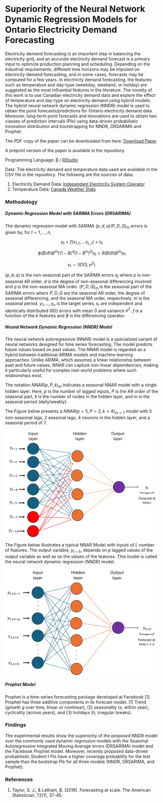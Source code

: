 # Superiority of the Neural Network Dynamic Regression Models for Ontario Electricity Demand Forecasting

Electricity demand forecasting is an important step in balancing the electricity grid, and an accurate electricity demand forecast is a primary input to optimize production planning and scheduling. Depending on the industrial requirements, different time horizons may be imposed on electricity demand forecasting, and in some cases, forecasts may be computed for a few years. In electricity demand forecasting, the features such as temperature and day-type (weekday, weekend, or holiday) are suggested as the most influential features in the literature. The novelty of this work is to use Canadian electricity demand data and explore the effect of temperature and day-type on electricity demand using hybrid models. The hybrid neural network dynamic regression (NNDR) model is used to obtain the point forecasts/predictions for Ontario electricity demand data. Moreover, long-term point forecasts and innovations are used to obtain two classes of prediction intervals (PIs) using data-driven probabilistic innovation distribution and bootstrapping for NNDR, DRSARIMA and Prophet.

The PDF copy of the paper can be downloaded from here: [Download Paper](https://ieeexplore.ieee.org/abstract/document/9918212) 

A preprint version of the paper is available in the repository.

Programming Language: [R](https://cran.r-project.org/bin/windows/base/) / [RStudio](https://posit.co/downloads/)

Data: The electricity demand and temperature data used are available in the CSV file in the repository. The following are the sources of data:
1. Electricity Demand Data: [Independent Electricity System Operator](https://ieso.ca/en/)
2. Temperature Data: [Canada Weather Stats](https://www.weatherstats.ca/)

### Methodology

##### Dynamic Regression Model with SARIMA Errors (DRSARIMA)

The dynamic regression model with SARIMA $(p, d, q) (P, D, Q)_m$ errors is given by, for $t = 1, \dots, n$,
```math
y_t  = f (x_{1, t}, \dots x_{L, t}) + \eta_t
```
```math
\phi (B) \Phi (B^m) (1 - B)^d (1 - B^m)^D \eta_t  =  \theta (B) \Theta (B^m)  \epsilon_t
```
```math
\epsilon_t \sim IID (0, \sigma^2)
```
$(p, d, q)$ is the non-seasonal part of the SARIMA errors $\eta_t$ where $p$ is non-seasonal AR order, $d$ is the degree of non-seasonal differencing involved and $q$ is the non-seasonal MA order. $(P, D, Q)_m$ is the seasonal part of the SARIMA errors where $P, D, Q$ are the seasonal AR order, the degree of seasonal differencing, and the seasonal MA order, respectively. $m$ is the seasonal period. $y_1, \dots, y_n$ is the target series. $\epsilon_t$ are independent and identically distributed (IID) errors with mean 0 and variance $\sigma^2$. $f$ is a function of the $k$ features and $B$ is the differencing operator.

##### Neural Network Dynamic Regression (NNDR) Model

The neural network autoregressive (NNAR) model is a specialized variant of neural networks designed for time series forecasting. The model predicts future values based on past values. The NNAR model is regarded as a hybrid between traditional ARIMA models and machine learning approaches. Unlike ARIMA, which assumes a linear relationship between past and future values, NNAR can capture non-linear dependencies, making it particularly useful for complex real-world problems where such relationships exist.

The notation $NNAR(p,P,k)_m$ indicates a seasonal NNAR model with a single hidden layer. Here, $p$ is the number of lagged inputs, $P$ is the AR order of the seasonal part, $k$ is the number of nodes in the hidden layer, and $m$ is the seasonal period (daily/weekly).

The Figure below presents a $NNAR(p=5, P=2, k=4)_{m=7}$ model with 5 non-seasonal lags, 2 seasonal lags, 4 neurons in the hidden layer, and a seasonal period of 7.

![NNAR Model](Images/NNAR_Model.png)

The Figure below illustrates a typical NNAR Model with inputs of $L$ number of features. The output variable, $y_{t+h}$, depends on $p$ lagged values of the output variable as well as on the values of the features. This model is called the neural network dynamic regression (NNDR) model.

![NNDR Model](Images/NNAR_Model_with_Features.png)

##### Prophet Model

Prophet is a time-series forecasting package developed at Facebook [1]. Prophet has three additive components in its forecast model. (1) Trend (growth $g$ over time, linear or nonlinear), (2) seasonality ($s$, within year), cyclicality (across years), and (3) holidays ($h$, irregular breaks).


### Findings

The experimental results show the superiority of the proposed NNDR model over the commonly used dynamic regression models with the Seasonal Autoregressive Integrated Moving Average errors (DRSARIMA) model and the Facebook Prophet model. Moreover, recently proposed data-driven probabilistic Student $t$ PIs have a higher coverage probability for the test sample than the bootstrap PIs for all three models (NNDR, DRSARIMA, and Prophet).

### References

1. Taylor, S. J., & Letham, B. (2018). Forecasting at scale. The American Statistician, 72(1), 37-45.






